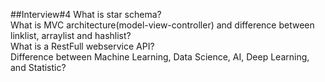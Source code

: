 ##Interview#4
What is star schema?  
What is MVC architecture(model-view-controller) and difference between linklist, arraylist and hashlist?  
What is a RestFull webservice API?  
Difference between Machine Learning, Data Science, AI, Deep Learning, and Statistic?  
